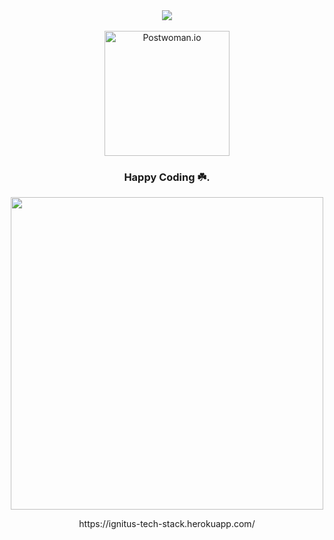 <div align="center">
    <img src="https://github.com/Ignitus/Ignitus-technical-visualization/blob/master/app-assets/techstack.gif">
</div>


<div align="center">
  <br>
  <a href="https://postwoman.io"><img src="https://media.giphy.com/media/l46ChKeGsmsfE3Un6/giphy.gif" alt="Postwoman.io" width="200"></a>
  <br>
  <h3>Happy Coding ☘️.</h3>
</div>

<div align="center">
 <a href="https://github.com/Ignitus/Tools"><img src="https://imgur.com/1pa8uwS.png" width="500"></a>
    <p> https://ignitus-tech-stack.herokuapp.com/ </p>
 </div>



